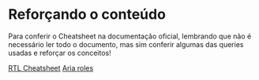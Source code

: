 # Reforçando o conteúdo

Para conferir o Cheatsheet na documentação oficial, lembrando que não é necessário ler todo o documento, mas sim conferir algumas das queries usadas e reforçar os conceitos!

[RTL Cheatsheet](https://testing-library.com/docs/dom-testing-library/cheatsheet/)
[Aria roles](https://developer.mozilla.org/en-US/docs/Web/Accessibility/ARIA/ARIA_Techniques#roles)